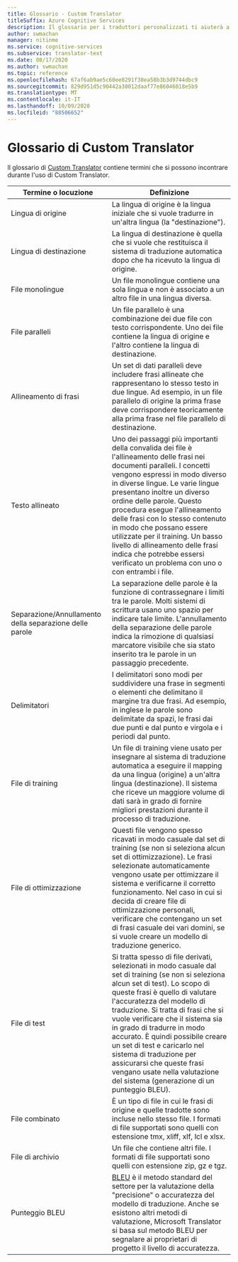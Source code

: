 ```yaml
---
title: Glossario - Custom Translator
titleSuffix: Azure Cognitive Services
description: Il glossario per i traduttori personalizzati ti aiuterà a comprendere i termini usati negli articoli mentre Scopri come usare il servizio.
author: swmachan
manager: nitinme
ms.service: cognitive-services
ms.subservice: translator-text
ms.date: 08/17/2020
ms.author: swmachan
ms.topic: reference
ms.openlocfilehash: 67af6ab9ae5c60ee8291f38ea58b3b3d9744dbc9
ms.sourcegitcommit: 829d951d5c90442a38012daaf77e86046018e5b9
ms.translationtype: MT
ms.contentlocale: it-IT
ms.lasthandoff: 10/09/2020
ms.locfileid: "88506652"
---
```

# <a name="custom-translator-glossary"></a>Glossario di Custom Translator

Il glossario di [Custom Translator](https://portal.customtranslator.azure.ai) contiene termini che si possono incontrare durante l'uso di Custom Translator.

| **Termine o locuzione**       | **Definizione**                                                                                                                                                                                                                                                                                                                                                                                                                                                            |
|--------------------------|---------------------------------------------------------------------------------------------------------------------------------------------------------------------------------------------------------------------------------------------------------------------------------------------------------------------------------------------------------------------------------------------------------------------------------------------------------------------------|
| Lingua di origine          | La lingua di origine è la lingua iniziale che si vuole tradurre in un'altra lingua (la "destinazione").                                                                                                                                                                                                                                                                                                                                                         |
| Lingua di destinazione          | La lingua di destinazione è quella che si vuole che restituisca il sistema di traduzione automatica dopo che ha ricevuto la lingua di origine.                                                                                                                                                                                                                                                                                                                                               |
| File monolingue         | Un file monolingue contiene una sola lingua e non è associato a un altro file in una lingua diversa.                                                                                                                                                                                                                                                                                                                                                                 |
| File paralleli           | Un file parallelo è una combinazione dei due file con testo corrispondente. Uno dei file contiene la lingua di origine e l'altro contiene la lingua di destinazione.                                                                                                                                                                                                                                                                                                                                         |
| Allineamento di frasi       | Un set di dati paralleli deve includere frasi allineate che rappresentano lo stesso testo in due lingue. Ad esempio, in un file parallelo di origine la prima frase deve corrispondere teoricamente alla prima frase nel file parallelo di destinazione.                                                                                                                                                                                                                               |
| Testo allineato             | Uno dei passaggi più importanti della convalida dei file è l'allineamento delle frasi nei documenti paralleli. I concetti vengono espressi in modo diverso in diverse lingue. Le varie lingue presentano inoltre un diverso ordine delle parole. Questo procedura esegue l'allineamento delle frasi con lo stesso contenuto in modo che possano essere utilizzate per il training. Un basso livello di allineamento delle frasi indica che potrebbe essersi verificato un problema con uno o con entrambi i file. |
| Separazione/Annullamento della separazione delle parole | La separazione delle parole è la funzione di contrassegnare i limiti tra le parole. Molti sistemi di scrittura usano uno spazio per indicare tale limite. L'annullamento della separazione delle parole indica la rimozione di qualsiasi marcatore visibile che sia stato inserito tra le parole in un passaggio precedente.                                                                                                                                                                                                  |
| Delimitatori               | I delimitatori sono modi per suddividere una frase in segmenti o elementi che delimitano il margine tra due frasi. Ad esempio, in inglese le parole sono delimitate da spazi, le frasi dai due punti e dal punto e virgola e i periodi dal punto.                                                                                                                                                                                                                                         |
| File di training           | Un file di training viene usato per insegnare al sistema di traduzione automatica a eseguire il mapping da una lingua (origine) a un'altra lingua (destinazione). Il sistema che riceve un maggiore volume di dati sarà in grado di fornire migliori prestazioni durante il processo di traduzione.                                                                                                                                                                                                               |
| File di ottimizzazione             | Questi file vengono spesso ricavati in modo casuale dal set di training (se non si seleziona alcun set di ottimizzazione). Le frasi selezionate automaticamente vengono usate per ottimizzare il sistema e verificarne il corretto funzionamento. Nel caso in cui si decida di creare file di ottimizzazione personali, verificare che contengano un set di frasi casuale dei vari domini, se si vuole creare un modello di traduzione generico.                                                                                 |
| File di test            | Si tratta spesso di file derivati, selezionati in modo casuale dal set di training (se non si seleziona alcun set di test). Lo scopo di queste frasi è quello di valutare l'accuratezza del modello di traduzione. Si tratta di frasi che si vuole verificare che il sistema sia in grado di tradurre in modo accurato. È quindi possibile creare un set di test e caricarlo nel sistema di traduzione per assicurarsi che queste frasi vengano usate nella valutazione del sistema (generazione di un punteggio BLEU).   |
| File combinato               | È un tipo di file in cui le frasi di origine e quelle tradotte sono incluse nello stesso file. I formati di file supportati sono quelli con estensione tmx, xliff, xlf, lcl e xlsx.                                                                                                                                                                                                                                                                                                                       |
| File di archivio             | Un file che contiene altri file. I formati di file supportati sono quelli con estensione zip, gz e tgz.                                                                                                                                                                                                                                                                                                                                                                                                |
| Punteggio BLEU               | [BLEU](what-is-bleu-score.md) è il metodo standard del settore per la valutazione della "precisione" o accuratezza del modello di traduzione. Anche se esistono altri metodi di valutazione, Microsoft Translator si basa sul metodo BLEU per segnalare ai proprietari di progetto il livello di accuratezza.
